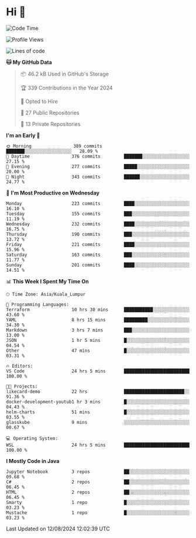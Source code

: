 <h1>Hi 👋</h1>

<!--START_SECTION:waka-->
![Code Time](http://img.shields.io/badge/Code%20Time-618%20hrs%2034%20mins-blue)

![Profile Views](http://img.shields.io/badge/Profile%20Views-0-blue)

![Lines of code](https://img.shields.io/badge/From%20Hello%20World%20I%27ve%20Written-1.2%20million%20lines%20of%20code-blue)

**🐱 My GitHub Data** 

> 📦 46.2 kB Used in GitHub's Storage 
 > 
> 🏆 339 Contributions in the Year 2024
 > 
> 💼 Opted to Hire
 > 
> 📜 27 Public Repositories 
 > 
> 🔑 13 Private Repositories 
 > 
**I'm an Early 🐤** 

```text
🌞 Morning                389 commits         ███████░░░░░░░░░░░░░░░░░░   28.09 % 
🌆 Daytime                376 commits         ███████░░░░░░░░░░░░░░░░░░   27.15 % 
🌃 Evening                277 commits         █████░░░░░░░░░░░░░░░░░░░░   20.00 % 
🌙 Night                  343 commits         ██████░░░░░░░░░░░░░░░░░░░   24.77 % 
```
📅 **I'm Most Productive on Wednesday** 

```text
Monday                   223 commits         ████░░░░░░░░░░░░░░░░░░░░░   16.10 % 
Tuesday                  155 commits         ███░░░░░░░░░░░░░░░░░░░░░░   11.19 % 
Wednesday                232 commits         ████░░░░░░░░░░░░░░░░░░░░░   16.75 % 
Thursday                 190 commits         ███░░░░░░░░░░░░░░░░░░░░░░   13.72 % 
Friday                   221 commits         ████░░░░░░░░░░░░░░░░░░░░░   15.96 % 
Saturday                 163 commits         ███░░░░░░░░░░░░░░░░░░░░░░   11.77 % 
Sunday                   201 commits         ████░░░░░░░░░░░░░░░░░░░░░   14.51 % 
```


📊 **This Week I Spent My Time On** 

```text
🕑︎ Time Zone: Asia/Kuala_Lumpur

💬 Programming Languages: 
Terraform                10 hrs 30 mins      ███████████░░░░░░░░░░░░░░   43.60 % 
YAML                     8 hrs 15 mins       █████████░░░░░░░░░░░░░░░░   34.30 % 
Markdown                 3 hrs 7 mins        ███░░░░░░░░░░░░░░░░░░░░░░   13.00 % 
JSON                     1 hr 5 mins         █░░░░░░░░░░░░░░░░░░░░░░░░   04.54 % 
Other                    47 mins             █░░░░░░░░░░░░░░░░░░░░░░░░   03.31 % 

🔥 Editors: 
VS Code                  24 hrs 5 mins       █████████████████████████   100.00 % 

🐱‍💻 Projects: 
likecard-demo            22 hrs              ███████████████████████░░   91.36 % 
docker-development-youtub1 hr 3 mins         █░░░░░░░░░░░░░░░░░░░░░░░░   04.43 % 
helm-charts              51 mins             █░░░░░░░░░░░░░░░░░░░░░░░░   03.55 % 
glasskube                9 mins              ░░░░░░░░░░░░░░░░░░░░░░░░░   00.67 % 

💻 Operating System: 
WSL                      24 hrs 5 mins       █████████████████████████   100.00 % 
```

**I Mostly Code in Java** 

```text
Jupyter Notebook         3 repos             ██░░░░░░░░░░░░░░░░░░░░░░░   09.68 % 
C#                       2 repos             ██░░░░░░░░░░░░░░░░░░░░░░░   06.45 % 
HTML                     2 repos             ██░░░░░░░░░░░░░░░░░░░░░░░   06.45 % 
Smarty                   1 repo              █░░░░░░░░░░░░░░░░░░░░░░░░   03.23 % 
Mustache                 1 repo              █░░░░░░░░░░░░░░░░░░░░░░░░   03.23 % 
```




 Last Updated on 12/08/2024 12:02:39 UTC
<!--END_SECTION:waka-->
